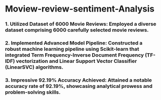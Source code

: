 ﻿# Moview-review-sentiment-Analysis

### 1. Utilized Dataset of 6000 Movie Reviews: Employed a diverse dataset comprising 6000 carefully selected movie reviews.

### 2. Implemented Advanced Model Pipeline: Constructed a robust machine learning pipeline using Scikit-learn that integrated Term Frequency-Inverse Document Frequency (TF-IDF) vectorization and Linear Support Vector Classifier (LinearSVC) algorithms.

### 3. Impressive 92.19% Accuracy Achieved: Attained a notable accuracy rate of 92.19%, showcasing analytical prowess and problem-solving skills.

